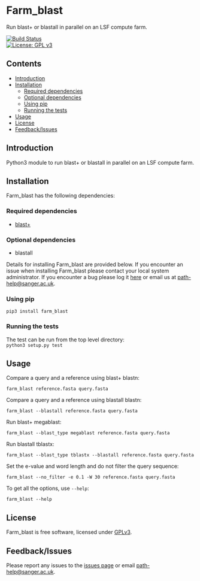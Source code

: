# Farm_blast
Run blast+ or blastall in parallel on an LSF compute farm.

[![Build Status](https://travis-ci.org/sanger-pathogens/Farm_blast.svg?branch=master)](https://travis-ci.org/sanger-pathogens/Farm_blast)   
[![License: GPL v3](https://img.shields.io/badge/License-GPL%20v3-brightgreen.svg)](https://github.com/sanger-pathogens/Farm_blast/blob/master/LICENSE)

## Contents
  * [Introduction](#introduction)
  * [Installation](#installation)
    * [Required dependencies](#required-dependencies)
    * [Optional dependencies](#optional-dependencies)
    * [Using pip](#using-pip)
    * [Running the tests](#running-the-tests)
  * [Usage](#usage)
  * [License](#license)
  * [Feedback/Issues](#feedbackissues)

## Introduction
Python3 module to run blast+ or blastall in parallel on an LSF compute farm.

## Installation
Farm_blast has the following dependencies:

### Required dependencies
  * [blast+](http://blast.ncbi.nlm.nih.gov/Blast.cgi?CMD=Web&PAGE_TYPE=BlastDocs&DOC_TYPE=Download)
### Optional dependencies
  * blastall

Details for installing Farm_blast are provided below. If you encounter an issue when installing Farm_blast please contact your local system administrator. If you encounter a bug please log it [here](https://github.com/sanger-pathogens/Farm_blast/issues) or email us at path-help@sanger.ac.uk.

### Using pip
`pip3 install farm_blast`

### Running the tests
The test can be run from the top level directory:   
`python3 setup.py test`

## Usage
Compare a query and a reference using blast+ blastn:

`farm_blast reference.fasta query.fasta`

Compare a query and a reference using blastall blastn:

`farm_blast --blastall reference.fasta query.fasta`

Run blast+ megablast:

`farm_blast --blast_type megablast reference.fasta query.fasta`

Run blastall tblastx:

`farm_blast --blast_type tblastx --blastall reference.fasta query.fasta`

Set the e-value and word length and do not filter the query sequence:

`farm_blast --no_filter -e 0.1 -W 30 reference.fasta query.fasta`

To get all the options, use `--help`:

`farm_blast --help`

## License
Farm_blast is free software, licensed under [GPLv3](https://github.com/sanger-pathogens/Farm_blast/blob/master/LICENSE).

## Feedback/Issues
Please report any issues to the [issues page](https://github.com/sanger-pathogens/Farm_blast/issues) or email path-help@sanger.ac.uk.